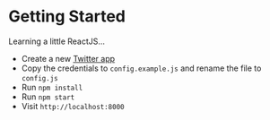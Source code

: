 # Getting Started

Learning a little ReactJS...

- Create a new [Twitter app](https://apps.twitter.com/app)
- Copy the credentials to `config.example.js` and rename the file to `config.js`
- Run `npm install`
- Run `npm start`
- Visit `http://localhost:8000`
